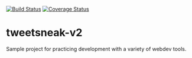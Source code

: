 [![Build Status](https://travis-ci.org/DerekDuchesne/tweetsneak-v2.svg?branch=master)](https://travis-ci.org/DerekDuchesne/tweetsneak-v2)
[![Coverage Status](https://coveralls.io/repos/github/DerekDuchesne/tweetsneak-v2/badge.svg?branch=master)](https://coveralls.io/github/DerekDuchesne/tweetsneak-v2?branch=master)
# tweetsneak-v2
Sample project for practicing development with a variety of webdev tools.
